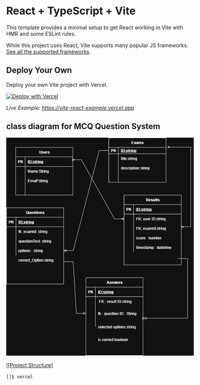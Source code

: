 # React + TypeScript + Vite

This template provides a minimal setup to get React working in Vite with HMR and some ESLint rules.

While this project uses React, Vite supports many popular JS frameworks. [See all the supported frameworks](https://vitejs.dev/guide/#scaffolding-your-first-vite-project).

## Deploy Your Own

Deploy your own Vite project with Vercel.

[![Deploy with Vercel](https://vercel.com/button)](https://vercel.com/new/clone?repository-url=https://github.com/vercel/examples/tree/main/framework-boilerplates/vite-react&template=vite-react)

_Live Example: https://vite-react-example.vercel.app_

## class diagram for MCQ Question System

<img src="https://github.com/heshanu/online_exam_quiz_system/blob/main/mcq%20question%20system%20class%20diagram-Page-2.drawio.png"/>

[![Project Structure]](https://githubtree.mgks.dev/repo/heshanu/online_exam_quiz_system/dev/)

```shell
[]$ vercel

```

